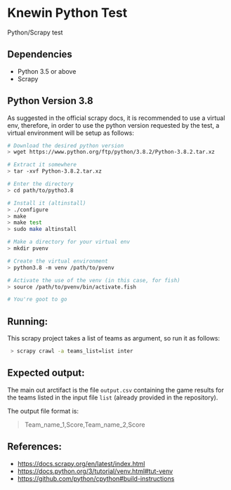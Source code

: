 # Knewin Python Test
Python/Scrapy test

## Dependencies
- Python 3.5 or above
- Scrapy

## Python Version 3.8

As suggested in the official scrapy docs, it is recommended to use a virtual env, therefore, in order to use the python version requested by the test, a virtual environment will be setup as follows:

``` bash
# Download the desired python version
> wget https://www.python.org/ftp/python/3.8.2/Python-3.8.2.tar.xz

# Extract it somewhere
> tar -xvf Python-3.8.2.tar.xz

# Enter the directory
> cd path/to/pytho3.8

# Install it (altinstall)
> ./configure
> make
> make test
> sudo make altinstall

# Make a directory for your virtual env
> mkdir pvenv

# Create the virtual environment
> python3.8 -m venv /path/to/pvenv

# Activate the use of the venv (in this case, for fish)
> source /path/to/pvenv/bin/activate.fish

# You're goot to go
```

## Running:

This scrapy project takes a list of teams as argument, so run it as follows:
```bash
 > scrapy crawl -a teams_list=list inter
```

## Expected output:

The main out arctifact is the file `output.csv` containing the game results for the teams listed in the input file `list` (already provided in the repository).

The output file format is:
> Team_name_1,Score,Team_name_2,Score

## References:
- https://docs.scrapy.org/en/latest/index.html
- https://docs.python.org/3/tutorial/venv.html#tut-venv
- https://github.com/python/cpython#build-instructions
